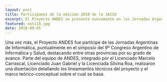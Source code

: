 ```yaml
---
layout: post
title: Participamos de la edición 2018 de la JAIIO
excerpt: El Proyecto ANDES se presentó nuevamente en las Jornadas Argentinas de Informática.
featured: noti18.jpg
date: 2018-09-05
---
```


Una vez más, el Proyecto ANDES fue partícipe de las Jornadas Argentinas de Informática, puntualmente en el simposio del 9º Congreso Argentino de Informática y Salud, destacando entre otras provincias por su grado de avance. Parte del equipo de ANDES, integrado por el Licenciado Marcelo Carrascal, Licenciado Juan Gabriel y la Licenciada Silvina Roa, realizaron una disertación detallando los lineamientos técnicos del proyecto y el marco teórico-conceptual sobre el cual se basa.


